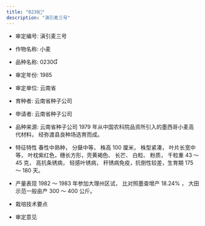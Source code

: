 ```yaml
---
title: "0230"
description: "滇引麦三号"
---
```

* 审定编号:  滇引麦三号

*  作物名称:  小麦

*  品种名称:  0230

*  审定年份:  1985

*  审定单位:  云南省

* 育种者:  云南省种子公司

*  申请者:  云南省种子公司

*  品种来源:  云南省种子公司 1979 年从中国农科院品资所引入的墨西哥小麦高代材料， 经弥渡县良种场选育而成。

*  特征特性
春性中熟种， 分蘖中等， 株高 100 厘米， 株型紧凑， 叶片长宽中等， 叶枕紫红色，穗长方形，壳黄褐色、 长芒、 白粒、 粉质， 千粒重 43 ～ 45 克， 高抗条锈病， 轻感叶锈病， 秆锈病免疫，抗倒性较差，生育期 175 ～ 180 天。

*  产量表现
 1982 ～ 1983 年参加大理州区试， 比对照墨查增产 18.24% ， 大田示范一般亩产 300 ～ 400 公斤。

*  栽培技术要点


*  审定意见

